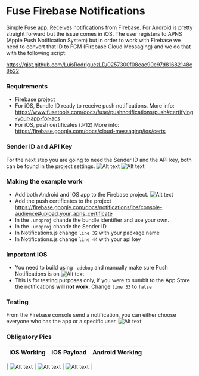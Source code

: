 # Fuse Firebase Notifications
Simple Fuse app. Receives notifications from Firebase.
For Android is pretty straight forward but the issue comes in iOS. The user registers to APNS (Apple Push Notification System) but in order to work with Firebase we need to convert that ID to FCM (Firebase Cloud Messaging) and we do that with the following script:

https://gist.github.com/LuisRodriguezLD/0257300f08eae90e97d81682148c8b22




### Requirements
* Firebase project
* For iOS, Bundle ID ready to receive push notifications. More info: https://www.fusetools.com/docs/fuse/pushnotifications/push#certifying-your-app-for-acs
* For iOS, push certificates (.P12) More info: https://firebase.google.com/docs/cloud-messaging/ios/certs


### Sender ID and API Key
For the next step you are going to need the Sender ID and the API key, both can be found in the project settings.
![Alt text](https://luisrodriguez.ws/github/2.png "Project Settings")
![Alt text](https://luisrodriguez.ws/github/3.png "Your Keys")


### Making the example work
* Add both Android and iOS app to the Firebase project.
![Alt text](https://luisrodriguez.ws/github/1.png "Add apps to Project")
* Add the push certificates to the project https://firebase.google.com/docs/notifications/ios/console-audience#upload_your_apns_certificate 
* In the `.unoproj` chande the bundle identifier and use your own.
* In the `.unoproj` chande the Sender ID.
* In Notifications.js change `line 32` with your package name
* In Notifications.js change `line 44` with your api key 
 
 
### Important iOS
* You need to build using `-adebug` and manually make sure Push Notifications is on
![Alt text](https://luisrodriguez.ws/github/4.png "Turn on push notifications")
* This is for testing purposes only, if you were to sumbit to the App Store the notifications <b>will not work</b>. Change `line 33` to `false`


### Testing
From the Firebase console send a notification, you can either choose everyone who has the app or a specific user.
![Alt text](https://luisrodriguez.ws/github/5.png "Send Notification")
  
### Obligatory Pics
iOS Working             |  iOS Payload | Android Working
:-------------------------:|:-------------------------:|:-------------------------:
| 
![Alt text](https://luisrodriguez.ws/github/r1.jpg "Notifications Working")  | ![Alt text](https://luisrodriguez.ws/github/r2.jpg "Payload")  | ![Alt text](https://luisrodriguez.ws/github/r3.jpg "android")  |

